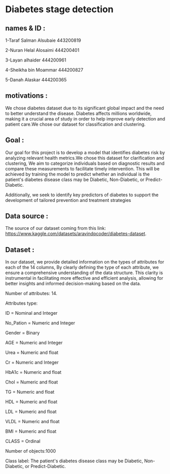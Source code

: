 # Diabetes stage detection

## names & ID : 

1-Taraf Salman Alsubaie 443200819

2-Nuran Helal Alosaimi 444200401

3-Layan alhaider 444200961

4-Sheikha bin Moammar 444200827

5-Danah Alaskar 444200365 
## motivations :
We chose diabetes dataset due to its significant global impact and the need to better understand the disease. Diabetes affects millions worldwide, making it a crucial area of study in order to help improve early detection and patient care.We chose our dataset for classification and clustering.

## Goal :
Our goal for this project is to develop a model that identifies diabetes risk by analyzing relevant health metrics.We chose this dataset for clarification and clustering, We aim to categorize individuals based on diagnostic results and compare these measurements to facilitate timely intervention. This will be achieved by training the model to predict whether an individual is the patient's diabetes disease class may be Diabetic, Non-Diabetic, or Predict-Diabetic.

Additionally, we seek to identify key predictors of diabetes to support the development of tailored prevention and treatment strategies

## Data source :
The source of our dataset coming from this link: https://www.kaggle.com/datasets/aravindpcoder/diabetes-dataset.

## Dataset :
In our dataset, we provide detailed information on the types of attributes for each of the 14 columns, By clearly defining the type of each attribute, we ensure a comprehensive understanding of the data structure. This clarity is instrumental in facilitating more effective and efficient analysis, allowing for better insights and informed decision-making based on the data.

Number of attributes: 14.

Attributes type: 

ID = Nominal and Integer

No_Pation = Numeric and Integer

Gender =  Binary

AGE =  Numeric and Integer

Urea =  Numeric and float

Cr = Numeric and Integer

HbA1c = Numeric and float

Chol =  Numeric and float

TG = Numeric and float

HDL = Numeric and float

LDL =  Numeric and float

VLDL = Numeric and float

BMI = Numeric and float

CLASS = Ordinal

Number of objects:1000

Class label: The patient's diabetes disease class may be Diabetic, Non-Diabetic, or Predict-Diabetic.

